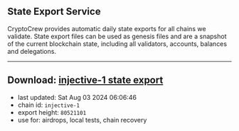 ## State Export Service
CryptoCrew provides automatic daily state exports for all chains we validate. State export files can be used as genesis files and are a snapshot of the current blockchain state, including all validators, accounts, balances and delegations.

---
**Download: [injective-1 state export](https://dl-eu2.ccvalidators.com/SERVICE/injective/injective-1_export_80521101.json)**
---

- last updated: Sat Aug 03 2024 06:06:46
- chain id: `injective-1`
- export height: `80521101`
- use for: airdrops, local tests, chain recovery
